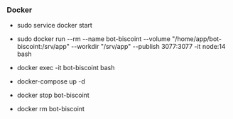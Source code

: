 ### Docker 

* sudo service docker start

* sudo docker run --rm --name bot-biscoint --volume "/home/app/bot-biscoint:/srv/app" --workdir "/srv/app" --publish 3077:3077 -it node:14 bash

* docker exec -it bot-biscoint bash

* docker-compose up -d

* docker stop bot-biscoint

* docker rm bot-biscoint